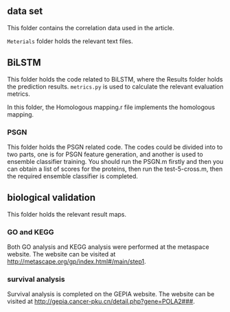 ## data set
This folder contains the correlation data used in the article.

`Meterials` folder holds the relevant text files.

## BiLSTM
This folder holds the code related to BiLSTM, where the Results folder holds the prediction results. `metrics.py` is used to calculate the relevant evaluation metrics.

In this folder, the Homologous mapping.r file implements the homologous mapping.

### PSGN
This folder holds the PSGN related code.
The codes could be divided into to two parts, one is for PSGN feature generation, and another is used to ensemble classifier training. You should run the PSGN.m firstly and then you can obtain a list of scores for the proteins, then run the test-5-cross.m, then the required ensemble classifier is completed.

## biological validation
This folder holds the relevant result maps.

### GO and KEGG
Both GO analysis and KEGG analysis were performed at the metaspace website. The website can be visited at http://metascape.org/gp/index.html#/main/step1.

### survival analysis
Survival analysis is completed on the GEPIA website. The website can be visited at http://gepia.cancer-pku.cn/detail.php?gene=POLA2###.
